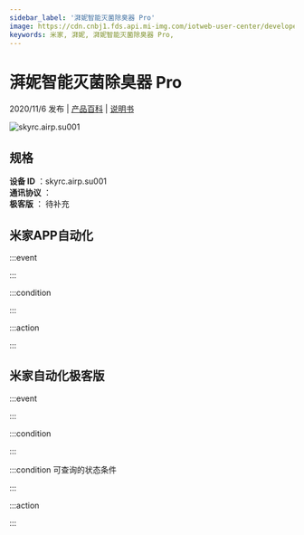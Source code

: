 ```yaml
---
sidebar_label: '湃妮智能灭菌除臭器 Pro'
image: https://cdn.cnbj1.fds.api.mi-img.com/iotweb-user-center/developer_1679071858495cSIzXqkU.png?GalaxyAccessKeyId=AKVGLQWBOVIRQ3XLEW&Expires=9223372036854775807&Signature=9WlUkPLUDTz3sHH+C8IvuqVP4+Q=
keywords: 米家, 湃妮, 湃妮智能灭菌除臭器 Pro, 
---
```

# 湃妮智能灭菌除臭器 Pro

2020/11/6 发布 | [产品百科](https://home.mi.com/webapp/content/baike/product/index.html?model=skyrc.airp.su001/) | [说明书](https://home.mi.com/views/introduction.html?model=skyrc.airp.su001&region=cn)

![skyrc.airp.su001](https://cdn.cnbj1.fds.api.mi-img.com/iotweb-user-center/developer_1679071858495cSIzXqkU.png?GalaxyAccessKeyId=AKVGLQWBOVIRQ3XLEW&Expires=9223372036854775807&Signature=9WlUkPLUDTz3sHH+C8IvuqVP4+Q=)

## 规格  
> 
**设备 ID** ：skyrc.airp.su001  
**通讯协议** ：  
**极客版**  ： 待补充 


## 米家APP自动化  

:::event  

:::

:::condition  

:::

:::action   

:::

## 米家自动化极客版  

:::event  

:::

:::condition  

:::

:::condition 可查询的状态条件  

:::

:::action  

:::

        
